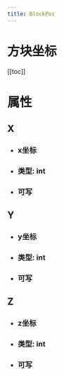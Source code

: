 ```yaml
---
title: BlockPos
---
```


# 方块坐标

[[toc]]

# 属性
## X
- ### x坐标
- ### 类型: int
- ### 可写
## Y
- ### y坐标
- ### 类型: int
- ### 可写
## Z
- ### z坐标
- ### 类型: int
- ### 可写